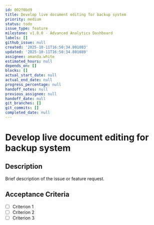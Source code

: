 ```yaml
---
id: 002f0bd9
title: Develop live document editing for backup system
priority: medium
status: todo
issue_type: feature
milestone: v1.8.0 - Advanced Analytics Dashboard
labels: []
github_issue: null
created: '2025-10-11T16:50:34.801083'
updated: '2025-10-11T16:50:34.801089'
assignee: amanda.white
estimated_hours: null
depends_on: []
blocks: []
actual_start_date: null
actual_end_date: null
progress_percentage: null
handoff_notes: null
previous_assignee: null
handoff_date: null
git_branches: []
git_commits: []
completed_date: null
---
```


# Develop live document editing for backup system

## Description

Brief description of the issue or feature request.

## Acceptance Criteria

- [ ] Criterion 1
- [ ] Criterion 2
- [ ] Criterion 3